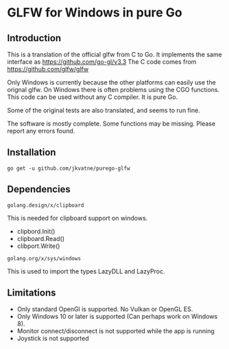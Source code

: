 # GLFW for Windows in pure Go 

## Introduction

This is a translation of the official glfw from C to Go.
It implements the same interface as https://github.com/go-gl/v3.3
The C code comes from https://github.com/glfw/glfw

Only Windows is currently because the other platforms can easily use the
orignal glfw. On Windows there is often problems using the CGO functions.
This code can be used without any C compiler. It is pure Go.

Some of the original tests are also translated, and seems to run fine.

The software is mostly complete. Some functions may be missing.
Please report any errors found.

## Installation

```
go get -u github.com/jkvatne/purego-glfw 
```

## Dependencies
```
golang.design/x/clipboard
```
This is needed for clipboard support on windows.
- clipbord.Init()
- clipboard.Read()
- clibport.Write()

```
golang.org/x/sys/windows
```
This is used to import the types LazyDLL and LazyProc.

## Limitations

- Only standard OpenGl is supported. No Vulkan or OpenGL ES.
- Only Windows 10 or later is supported (Can perhaps work on Windows 8).
- Monitor connect/disconnect is not supported while the app is running
- Joystick is not supported
